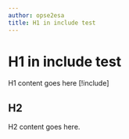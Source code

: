 ```yaml
---
author: opse2esa
title: H1 in include test
---
```


# H1 in include test
H1 content goes here [!include[](includes/test.md)]
## H2
H2 content goes here.
